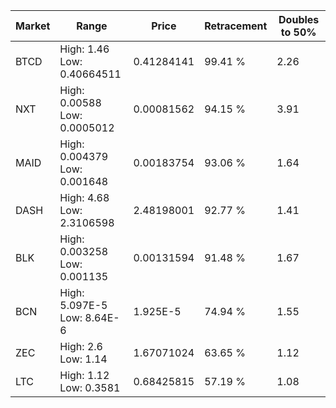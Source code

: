 | Market | Range | Price| Retracement | Doubles to 50% |
| --- | --- | --- | --- | --- |
| BTCD | High: 1.46<br />Low: 0.40664511 | 0.41284141 | 99.41 % | 2.26 |
| NXT | High: 0.00588<br />Low: 0.0005012 | 0.00081562 | 94.15 % | 3.91 |
| MAID | High: 0.004379<br />Low: 0.001648 | 0.00183754 | 93.06 % | 1.64 |
| DASH | High: 4.68<br />Low: 2.3106598 | 2.48198001 | 92.77 % | 1.41 |
| BLK | High: 0.003258<br />Low: 0.001135 | 0.00131594 | 91.48 % | 1.67 |
| BCN | High: 5.097E-5<br />Low: 8.64E-6 | 1.925E-5 | 74.94 % | 1.55 |
| ZEC | High: 2.6<br />Low: 1.14 | 1.67071024 | 63.65 % | 1.12 |
| LTC | High: 1.12<br />Low: 0.3581 | 0.68425815 | 57.19 % | 1.08 |
